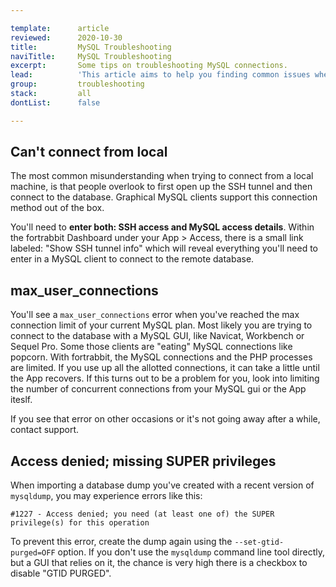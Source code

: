 ```yaml
---

template:      article
reviewed:      2020-10-30
title:         MySQL Troubleshooting
naviTitle:     MySQL Troubleshooting
excerpt:       Some tips on troubleshooting MySQL connections.
lead:          'This article aims to help you finding common issues when connecting to your MySQL database on fortrabbit.'
group:         troubleshooting
stack:         all
dontList:      false

---
```


## Can't connect from local

The most common misunderstanding when trying to connect from a local machine, is that people overlook to first open up the SSH tunnel and then connect to the database. Graphical MySQL clients support this connection method out of the box. 

You'll need to **enter both: SSH access and MySQL access details**. Within the fortrabbit Dashboard under your App > Access, there is a small link labeled: "Show SSH tunnel info" which will reveal everything you'll need to enter in a MySQL client to connect to the remote database.


## max_user_connections

You'll see a `max_user_connections` error when you've reached the max connection limit of your current MySQL plan. Most likely you are trying to connect to the database with a MySQL GUI, like Navicat, Workbench or Sequel Pro. Some those clients are "eating" MySQL connections like popcorn. With fortrabbit, the MySQL connections and the PHP processes are limited. If you use up all the allotted connections, it can take a little until the App recovers. If this turns out to be a problem for you, look into limiting the number of concurrent connections from your MySQL gui or the App iteslf.

If you see that error on other occasions or it's not going away after a while, contact support.

## Access denied; missing SUPER privileges

When importing a database dump you've created with a recent version of `mysqldump`, you may experience errors like this:

```
#1227 - Access denied; you need (at least one of) the SUPER privilege(s) for this operation
```

To prevent this error, create the dump again using the `--set-gtid-purged=OFF` option. If you don't use the `mysqldump` command line tool directly, but a GUI that relies on it, the chance is very high there is a checkbox to disable "GTID PURGED".   
